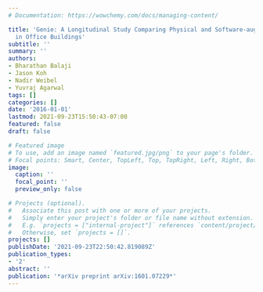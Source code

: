 ```yaml
---
# Documentation: https://wowchemy.com/docs/managing-content/

title: 'Genie: A Longitudinal Study Comparing Physical and Software-augmented Thermostats
  in Office Buildings'
subtitle: ''
summary: ''
authors:
- Bharathan Balaji
- Jason Koh
- Nadir Weibel
- Yuvraj Agarwal
tags: []
categories: []
date: '2016-01-01'
lastmod: 2021-09-23T15:50:43-07:00
featured: false
draft: false

# Featured image
# To use, add an image named `featured.jpg/png` to your page's folder.
# Focal points: Smart, Center, TopLeft, Top, TopRight, Left, Right, BottomLeft, Bottom, BottomRight.
image:
  caption: ''
  focal_point: ''
  preview_only: false

# Projects (optional).
#   Associate this post with one or more of your projects.
#   Simply enter your project's folder or file name without extension.
#   E.g. `projects = ["internal-project"]` references `content/project/deep-learning/index.md`.
#   Otherwise, set `projects = []`.
projects: []
publishDate: '2021-09-23T22:50:42.819089Z'
publication_types:
- '2'
abstract: ''
publication: '*arXiv preprint arXiv:1601.07229*'
---
```

